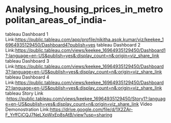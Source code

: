 # Analysing_housing_prices_in_metropolitan_areas_of_india-


tableau Dashboard 1 Link:https://public.tableau.com/app/profile/nikitha.asok.kumar/viz/keekee_16964935129450/Dashboard4?publish=yes
tableau Dashboard 2 Link:https://public.tableau.com/views/keekee_16964935129450/Dashboard1?:language=en-US&publish=yes&:display_count=n&:origin=viz_share_link
tableau Dashboard 3 Link:https://public.tableau.com/views/keekee_16964935129450/Dashboard3?:language=en-US&publish=yes&:display_count=n&:origin=viz_share_link
tableau Dashboard 4 Link:https://public.tableau.com/views/keekee_16964935129450/Dashboard2?:language=en-US&publish=yes&:display_count=n&:origin=viz_share_link
tableau Story Link :https://public.tableau.com/views/keekee_16964935129450/Story1?:language=en-US&publish=yes&:display_count=n&:origin=viz_share_link
Video Demonostration Link:https://drive.google.com/file/d/1X2ZAr-F_YrffCiCQJ7NeLXpWxEp8sAtB/view?usp=sharing
